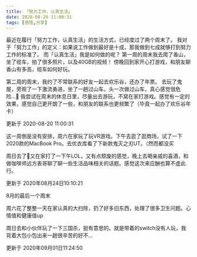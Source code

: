 ```yaml
---
title: 「努力工作，认真生活」
date: 2020-08-20 11:00:31
tags: [感悟,分享]
---
```


最近在履行「努力工作，认真生活」的生活方式，已经度过了两个周末了。
我对于「努力工作」的定义：如果说工作做到最好是十成，那我做到七成就够打到努力工作的标准了。
而「认真生活」我是如何做的呢？
第一周的周末我去爬了香山，坐了缆车，拍了很多照片，以及40GB的视频！
傍晚回到家开心打游戏，和朋友聊香山有多高，缆车如何好玩。

第二周的周末，我约了不常联系的好友一起去欢乐谷，还办了年票。
去玩了鬼屋，旁观了一下激流勇进，坐了一趟过山车。头一次做过山车，真心感觉很危险...
我尝试在周末的休息日里，尽量出去游玩，不窝在家打游戏。感觉有一定的效果，感觉自己更开朗了一些，和朋友的联系也更频繁了（毕竟一起办了欢乐谷年卡）

更新于 2020-08-20 11:00:31

这一周倒是没有安排，周六在家玩了玩VR游戏。下午去逛了逛商场，试了一下2020款的MacBook Pro。去优衣库看了下新款鬼灭之刃UT。（然而都没买

周日去了又在家打了一下午LOL，又有点颓废的感觉，晚上去喝亲戚的喜酒，和做咖啡师远方表哥聊了聊一些生活品味相关的话题。感觉这次来应酬也算不虚此行。

更新于 2020年08月24日10:10:21

8月的最后一个周末

周六花了整整一天在家认真的大扫除，扔了好多旧东西，处理了很多卫生问题。心情值和健康值up

周日去和小伙伴玩了一下三国杀，挺有意思的。就是带着的switch没有人玩，我背着大包小包出来一趟很辛苦的好不...

更新于 2020年09月01日11:24:50
